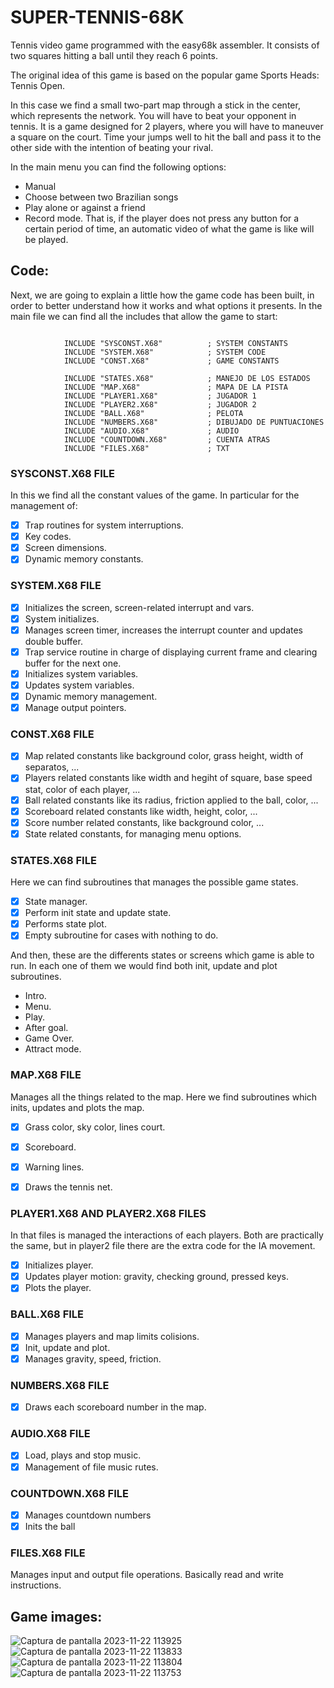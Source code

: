 # SUPER-TENNIS-68K
Tennis video game programmed with the easy68k assembler.
It consists of two squares hitting a ball until they reach 6 points.

The original idea of this game is based on the popular game Sports Heads: Tennis Open.

In this case we find a small two-part map through a stick in the center, which represents the network. You will have to beat your opponent in tennis. It is a game designed for 2 players, where you will have to maneuver a square on the court. Time your jumps well to hit the ball and pass it to the other side with the intention of beating your rival.

In the main menu you can find the following options:
  - Manual
  - Choose between two Brazilian songs
  - Play alone or against a friend
  - Record mode. That is, if the player does not press any button for a certain period of time, an automatic video of what the game is like will be played.

## Code:

Next, we are going to explain a little how the game code has been built, in order to better understand how it works and what options it presents. In the main file we can find all the includes that allow the game to start:

```assembler

            INCLUDE "SYSCONST.X68"          ; SYSTEM CONSTANTS
            INCLUDE "SYSTEM.X68"            ; SYSTEM CODE
            INCLUDE "CONST.X68"             ; GAME CONSTANTS
            
            INCLUDE "STATES.X68"            ; MANEJO DE LOS ESTADOS
            INCLUDE "MAP.X68"               ; MAPA DE LA PISTA
            INCLUDE "PLAYER1.X68"           ; JUGADOR 1
            INCLUDE "PLAYER2.X68"           ; JUGADOR 2
            INCLUDE "BALL.X68"              ; PELOTA
            INCLUDE "NUMBERS.X68"           ; DIBUJADO DE PUNTUACIONES
            INCLUDE "AUDIO.X68"             ; AUDIO
            INCLUDE "COUNTDOWN.X68"         ; CUENTA ATRAS
            INCLUDE "FILES.X68"             ; TXT

```

### SYSCONST.X68 FILE

In this we find all the constant values of the game. In particular for the management of:

- [X] Trap routines for system interruptions.
- [X] Key codes.
- [X] Screen dimensions.
- [X] Dynamic memory constants.

### SYSTEM.X68 FILE

- [X] Initializes the screen, screen-related interrupt and vars.
- [X] System initializes.
- [X] Manages screen timer, increases the interrupt counter and updates double buffer.
- [X] Trap service routine in charge of displaying current frame and clearing buffer for the next one.
- [X] Initializes system variables.
- [X] Updates system variables.
- [X] Dynamic memory management.
- [X] Manage output pointers.

### CONST.X68 FILE

- [X] Map related constants like background color, grass height, width of separatos, ...
- [X] Players related constants like width and hegiht of square, base speed stat, color of each player, ...
- [X] Ball related constants like its radius, friction applied to the ball, color, ...
- [X] Scoreboard related constants like width, height, color, ...
- [X] Score number related constants, like background color, ... 
- [X] State related constants, for managing menu options.

### STATES.X68 FILE

Here we can find subroutines that manages the possible game states.

- [X] State manager.
- [X] Perform init state and update state.
- [X] Performs state plot.
- [X] Empty subroutine for cases with nothing to do.

And then, these are the differents states or screens which game is able to run. In each one of them we would find both init, update and plot subroutines.

-  Intro.
-  Menu.
-  Play.
-  After goal.
-  Game Over.
-  Attract mode.


### MAP.X68 FILE

Manages all the things related to the map. Here we find subroutines which inits, updates and plots the map.

- [X] Grass color, sky color, lines court.
- [X] Scoreboard.
- [X] Warning lines.
- [X] Draws the tennis net.


### PLAYER1.X68 AND PLAYER2.X68 FILES

In that files is managed the interactions of each players. Both are practically the same, but in player2 file there are the extra code for the IA movement.

- [X] Initializes player.
- [X] Updates player motion: gravity, checking ground, pressed keys.
- [X] Plots the player.

### BALL.X68 FILE

- [X] Manages players and map limits colisions.
- [X] Init, update and plot.
- [X] Manages gravity, speed, friction.

### NUMBERS.X68 FILE

- [X] Draws each scoreboard number in the map.

### AUDIO.X68 FILE 

- [X] Load, plays and stop music.
- [X] Management of file music rutes.

### COUNTDOWN.X68 FILE

- [X] Manages countdown numbers
- [X] Inits the ball

### FILES.X68 FILE

Manages input and output file operations. Basically read and write instructions.

## Game images:







![Captura de pantalla 2023-11-22 113925](https://github.com/maribel95/SUPER-TENNIS-68K/assets/61268027/8f0c97dd-3dd7-477e-bbb6-22eab8e58aca)
![Captura de pantalla 2023-11-22 113833](https://github.com/maribel95/SUPER-TENNIS-68K/assets/61268027/507b1a09-cd41-42c9-853b-e46adf2794cf)
![Captura de pantalla 2023-11-22 113804](https://github.com/maribel95/SUPER-TENNIS-68K/assets/61268027/5e6baf0d-1a00-4005-8da1-4bb5dcf94a2f)
![Captura de pantalla 2023-11-22 113753](https://github.com/maribel95/SUPER-TENNIS-68K/assets/61268027/4b2640d6-1f3d-4eba-b24b-29856835cd1e)













